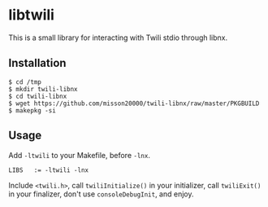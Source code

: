 # libtwili

This is a small library for interacting with Twili stdio through libnx.

## Installation

```
$ cd /tmp
$ mkdir twili-libnx
$ cd twili-libnx
$ wget https://github.com/misson20000/twili-libnx/raw/master/PKGBUILD
$ makepkg -si
```

## Usage

Add `-ltwili` to your Makefile, before `-lnx`.
```
LIBS   := -ltwili -lnx
```

Include `<twili.h>`, call `twiliInitialize()` in your initializer, call `twiliExit()` in your finalizer, don't use `consoleDebugInit`, and enjoy.
